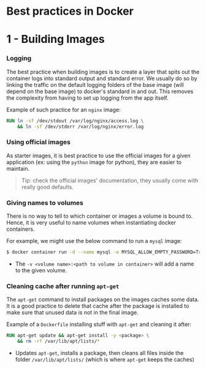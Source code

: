 # Best practices in Docker

# 1 - Building Images

### Logging

The best practice when building images is to create a layer that spits out the
container logs into standard output and standard error. We usually do so by
linking the traffic on the default logging folders of the base image (will
depend on the base image) to docker's standard in and out. This removes the
complexity from having to set up logging from the app itself.

Example of such practice for an `nginx` image:

```Dockerfile
RUN ln -sf /dev/stdout /var/log/nginx/access.log \
    && ln -sf /dev/stderr /var/log/nginx/error.log
```

### Using official images

As starter images, it is best practice to use the official images for a given
application (ex: using the `python` image for python), they are easier to
maintain.

> Tip: check the official images' documentation, they usually come with really good
> defaults.

### Giving names to volumes

There is no way to tell to which container or images a volume is bound to. Hence, it
is very useful to name volumes when instantiating docker containers.

For example, we might use the below command to run a `mysql` image:

```sh
$ docker container run -d --name mysql -e MYSQL_ALLOW_EMPTY_PASSWORD=True -v mysql_db:/var/lib/mysql mysql
```

- The `-v <volume name>:<path to volume in container>` will add a name to the given
  volume.

### Cleaning cache after running `apt-get`

The `apt-get` command to install packages on the images caches some data. It is a good
practice to delete that cache after the package is installed to make sure that unused
data is not in the final image.

Example of a `Dockerfile` installing stuff with `apt-get` and cleaning it after:

```Dockerfile
RUN apt-get update && apt-get install -y <package> \
    && rm -rf /var/lib/apt/lists/*
```

- Updates `apt-get`, installs a package, then cleans all files inside the folder
  `/var/lib/apt/lists/` (which is where `apt-get` keeps the caches)
